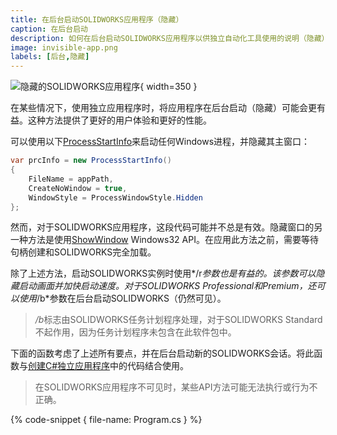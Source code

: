 ```yaml
---
title: 在后台启动SOLIDWORKS应用程序（隐藏）
caption: 在后台启动
description: 如何在后台启动SOLIDWORKS应用程序以供独立自动化工具使用的说明（隐藏）
image: invisible-app.png
labels: [后台,隐藏]
---
```

![隐藏的SOLIDWORKS应用程序](invisible-app.png){ width=350 }

在某些情况下，使用独立应用程序时，将应用程序在后台启动（隐藏）可能会更有益。这种方法提供了更好的用户体验和更好的性能。

可以使用以下[ProcessStartInfo](https://docs.microsoft.com/zh-cn/dotnet/api/system.diagnostics.processstartinfo)来启动任何Windows进程，并隐藏其主窗口：

~~~ cs
var prcInfo = new ProcessStartInfo()
{
    FileName = appPath,
    CreateNoWindow = true,
    WindowStyle = ProcessWindowStyle.Hidden
};
~~~

然而，对于SOLIDWORKS应用程序，这段代码可能并不总是有效。隐藏窗口的另一种方法是使用[ShowWindow](https://docs.microsoft.com/zh-cn/windows/desktop/api/winuser/nf-winuser-showwindow) Windows32 API。在应用此方法之前，需要等待句柄创建和SOLIDWORKS完全加载。

除了上述方法，启动SOLIDWORKS实例时使用*/r*参数也是有益的。该参数可以隐藏启动画面并加快启动速度。对于SOLIDWORKS Professional和Premium，还可以使用*/b*参数在后台启动SOLIDWORKS（仍然可见）。

> */b*标志由SOLIDWORKS任务计划程序处理，对于SOLIDWORKS Standard不起作用，因为任务计划程序未包含在此软件包中。

下面的函数考虑了上述所有要点，并在后台启动新的SOLIDWORKS会话。将此函数与[创建C#独立应用程序](/solidworks-api/getting-started/stand-alone/connect-csharp/)中的代码结合使用。

> 在SOLIDWORKS应用程序不可见时，某些API方法可能无法执行或行为不正确。

{% code-snippet { file-name: Program.cs } %}